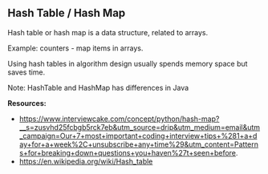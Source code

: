 ## Hash Table / Hash Map

Hash table or hash map is a data structure, related to arrays.

Example: counters - map items in arrays.

Using hash tables in algorithm design usually spends memory space but saves time. 

Note: HashTable and HashMap has differences in Java

**Resources:**
- https://www.interviewcake.com/concept/python/hash-map?__s=zusvhd25fcbgb5rck7eb&utm_source=drip&utm_medium=email&utm_campaign=Our+7+most+important+coding+interview+tips+%281+a+day+for+a+week%2C+unsubscribe+any+time%29&utm_content=Patterns+for+breaking+down+questions+you+haven%27t+seen+before.
- https://en.wikipedia.org/wiki/Hash_table